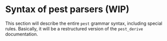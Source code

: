 # Syntax of pest parsers (WIP)

This section will describe the entire `pest` grammar syntax, including special
rules. Basically, it will be a restructured version of the `pest_derive`
documentation.
